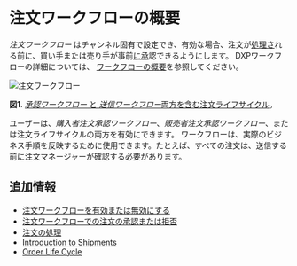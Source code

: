 # 注文ワークフローの概要

*注文ワークフロー* はチャンネル固有で設定でき、有効な場合、注文が[処理さ](../orders/processing-an-order.md)れる前に、買い手または売り手が事前[に承](./approving-or-rejecting-orders-in-order-workflows.md)認できるようにします。 DXPワークフローの詳細については、 [ワークフローの概要](https://learn.liferay.com/dxp/7.x/en/process-automation/workflow/user-guide/introduction-to-workflow.html)を参照してください。

![注文ワークフロー](./introduction-to-order-workflows/images/01.png)

**図1**. [ *承認ワークフロー* と *送信ワークフロー*両方を含む注文ライフサイクル](../orders/order-life-cycle.md)。

ユーザーは、*購入者注文承認ワークフロー*、*販売者注文承認ワークフロー*、または注文ライフサイクルの両方を有効にできます。 ワークフローは、実際のビジネス手順を反映するために使用できます。たとえば、すべての注文は、送信する前に注文マネージャーが確認する必要があります。

## 追加情報

  - [注文ワークフローを有効または無効にする](./enabling-or-disabling-order-workflows.md)
  - [注文ワークフローでの注文の承認または拒否](./approving-or-rejecting-orders-in-order-workflows.md)
  - [注文の処理](../orders/processing-an-order.md)
  - [Introduction to Shipments](../shipments/introduction-to-shipments.md)
  - [Order Life Cycle](../orders/order-life-cycle.md)
